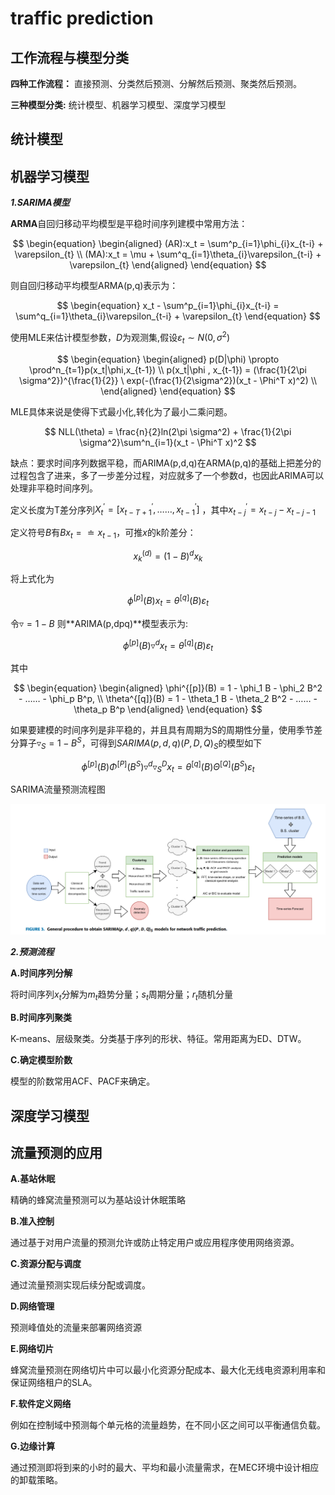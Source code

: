 # traffic prediction

## 工作流程与模型分类

**四种工作流程：** 直接预测、分类然后预测、分解然后预测、聚类然后预测。

**三种模型分类:** 统计模型、机器学习模型、深度学习模型

## 统计模型

## 机器学习模型

***1.SARIMA模型***

**ARMA**自回归移动平均模型是平稳时间序列建模中常用方法：

$$
    \begin{equation}
        \begin{aligned}
            (AR):x_t = \sum^p_{i=1}\phi_{i}x_{t-i} + \varepsilon_{t} \\
            (MA):x_t = \mu + \sum^q_{i=1}\theta_{i}\varepsilon_{t-i} + \varepsilon_{t}
        \end{aligned}
    \end{equation}
$$

则自回归移动平均模型ARMA(p,q)表示为：

$$
    \begin{equation}
        x_t - \sum^p_{i=1}\phi_{i}x_{t-i} = \sum^q_{i=1}\theta_{i}\varepsilon_{t-i} + \varepsilon_{t}
    \end{equation}
$$

使用MLE来估计模型参数，$D$为观测集,假设$\varepsilon_t \sim N(0,\sigma^2)$

$$
    \begin{equation}
        \begin{aligned}
            p(D|\phi) \propto \prod^n_{t=1}p(x_t|\phi,x_{t-1}) \\
            p(x_t|\phi , x_{t-1}) = (\frac{1}{2\pi \sigma^2})^{\frac{1}{2}} \ exp(-(\frac{1}{2\sigma^2})(x_t - \Phi^T x)^2) \\
        \end{aligned}
    \end{equation}
$$


MLE具体来说是使得下式最小化,转化为了最小二乘问题。

$$
    NLL(\theta) = \frac{n}{2}ln(2\pi \sigma^2) + \frac{1}{2\pi \sigma^2}\sum^n_{i=1}(x_t - \Phi^T x)^2
$$

缺点：要求时间序列数据平稳，而ARIMA(p,d,q)在ARMA(p,q)的基础上把差分的过程包含了进来，多了一步差分过程，对应就多了一个参数d，也因此ARIMA可以处理非平稳时间序列。

定义长度为T差分序列$X^{'}_t = [x^{'}_{t-T+1},……,x^{'}_{t-1}]$ ，其中$x^{'}_{t-j} = x_{t-j} - x_{t-j-1}$

定义符号$B$有$Bx_t = \doteq x_{t-1}$，可推$x$的k阶差分：

$$
    \begin{equation}
        x^{(d)}_k = (1-B)^d x_k
    \end{equation}
$$

将上式化为

$$
    \begin{equation}
        \phi^{[p]}(B)x_t = \theta^{[q]}(B)\varepsilon_t
    \end{equation}
$$

令$\triangledown = 1 - B$ 则**ARIMA(p,dpq)**模型表示为:

$$
    \phi^{[p]}(B) \triangledown^{d} x_t = \theta^{[q]}(B)\varepsilon_t
$$

其中

$$
    \begin{equation}
        \begin{aligned}
            \phi^{[p]}(B) = 1 - \phi_1 B - \phi_2 B^2 - …… - \phi_p B^p, \\
            \theta^{[q]}(B) = 1 - \theta_1 B - \theta_2 B^2 - …… - \theta_p B^p
        \end{aligned}
    \end{equation}
$$

如果要建模的时间序列是非平稳的，并且具有周期为S的周期性分量，使用季节差分算子$\triangledown_{S} = 1 - B^{S}$，可得到$SARIMA(p,d,q)(P,D,Q)_S$的模型如下

$$
    \phi^{[p]}(B) \Phi^{[P]}(B^S) \triangledown^{d} \triangledown^D_S x_t = \theta^{[q]}(B) \Theta^{[Q]}(B^S) \varepsilon_t
$$

SARIMA流量预测流程图

![](image/20230901202459.png)

***2.预测流程***

**A.时间序列分解**

将时间序列$x_t$分解为$m_t$趋势分量；$s_t$周期分量；$r_t$随机分量

**B.时间序列聚类**

K-means、层级聚类。分类基于序列的形状、特征。常用距离为ED、DTW。

**C.确定模型阶数**

模型的阶数常用ACF、PACF来确定。

## 深度学习模型

## 流量预测的应用

**A.基站休眠**

精确的蜂窝流量预测可以为基站设计休眠策略

**B.准入控制**

通过基于对用户流量的预测允许或防止特定用户或应用程序使用网络资源。

**C.资源分配与调度**

通过流量预测实现后续分配或调度。

**D.网络管理**

预测峰值处的流量来部署网络资源

**E.网络切片**

蜂窝流量预测在网络切片中可以最小化资源分配成本、最大化无线电资源利用率和保证网络租户的SLA。

**F.软件定义网络**

例如在控制域中预测每个单元格的流量趋势，在不同小区之间可以平衡通信负载。

**G.边缘计算**

通过预测即将到来的小时的最大、平均和最小流量需求，在MEC环境中设计相应的卸载策略。